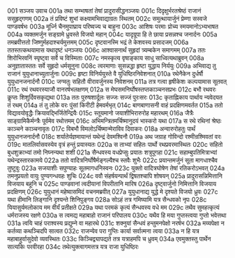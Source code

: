 001  सञ्जय उवाच
001a तथा सम्भाषतां तेषां प्रादुरासीद्धनञ्जयः
001c दिदृक्षुर्भरतश्रेष्ठं राजानं ससुहृद्गणम्
002a तं प्रविष्टं शुभां कक्ष्यामभिवाद्याग्रतः स्थितम्
002c समुत्थायार्जुनं प्रेम्णा सस्वजे पाण्डवर्षभः
003a मूर्ध्नि चैनमुपाघ्राय परिष्वज्य च बाहुना
003c आशिषः परमाः प्रोच्य स्मयमानोऽभ्यभाषत
004a व्यक्तमर्जुन सङ्ग्रामे ध्रुवस्ते विजयो महान्
004c यादृग्रूपा हि ते छाया प्रसन्नश्च जनार्दनः
005a तमब्रवीत्ततो जिष्णुर्महदाश्चर्यमुत्तमम्
005c दृष्टवानस्मि भद्रं ते केशवस्य प्रसादजम्
006a ततस्तत्कथयामास यथादृष्टं धनञ्जयः
006c आश्वासनार्थं सुहृदां त्र्यम्बकेन समागमम्
007a ततः शिरोभिरवनिं स्पृष्ट्वा सर्वे च विस्मिताः
007c नमस्कृत्य वृषाङ्काय साधु साध्वित्यथाब्रुवन्
008a अनुज्ञातास्ततः सर्वे सुहृदो धर्मसूनुना
008c त्वरमाणाः सुसन्नद्धा हृष्टा युद्धाय निर्ययुः
009a अभिवाद्य तु राजानं युयुधानाच्युतार्जुनाः
009c हृष्टा विनिर्ययुस्ते वै युधिष्ठिरनिवेशनात्
010a रथेनैकेन दुर्धर्षौ युयुधानजनार्दनौ
010c जग्मतुः सहितौ वीरावर्जुनस्य निवेशनम्
011a तत्र गत्वा हृषीकेशः कल्पयामास सूतवत्
011c रथं रथवरस्याजौ वानरर्षभलक्षणम्
012a स मेघसमनिर्घोषस्तप्तकाञ्चनसप्रभः
012c बभौ रथवरः कॢप्तः शिशुर्दिवसकृद्यथा
013a ततः पुरुषशार्दूलः सज्जः सज्जं पुरःसरः
013c कृताह्निकाय पार्थाय न्यवेदयत तं रथम्
014a तं तु लोके वरः पुंसां किरीटी हेमवर्मभृत्
014c बाणबाणासनी वाहं प्रदक्षिणमवर्तत
015a ततो विद्यावयोवृद्धैः क्रियावद्भिर्जितेन्द्रियैः
015c स्तूयमानो जयाशीभिरारुरोह महारथम्
016a जैत्रैः साङ्ग्रामिकैर्मन्त्रैः पूर्वमेव रथोत्तमम्
016c अभिमन्त्रितमर्चिष्मानुदयं भास्करो यथा
017a स रथे रथिनां श्रेष्ठः काञ्चने काञ्चनावृतः
017c विबभौ विमलोऽर्चिष्मान्मेराविव दिवाकरः
018a अन्वारुरोहतुः पार्थं युयुधानजनार्दनौ
018c शर्यातेर्यज्ञमायान्तं यथेन्द्रं देवमश्विनौ
019a अथ जग्राह गोविन्दो रश्मीन्रश्मिवतां वरः
019c मातलिर्वासवस्येव वृत्रं हन्तुं प्रयास्यतः
020a स ताभ्यां सहितः पार्थो रथप्रवरमास्थितः
020c सहितो बुधशुक्राभ्यां तमो निघ्नन्यथा शशी
021a सैन्धवस्य वधप्रेप्सुः प्रयातः शत्रुपूगहा
021c सहाम्बुपतिमित्राभ्यां यथेन्द्रस्तारकामये
022a ततो वादित्रनिर्घोषैर्मङ्गल्यैश्च स्तवैः शुभैः
022c प्रयान्तमर्जुनं सूता मागधाश्चैव तुष्टुवुः
023a सजयाशीः सपुण्याहः सूतमागधनिस्वनः
023c युक्तो वादित्रघोषेण तेषां रतिकरोऽभवत्
024a तमनुप्रयतो वायुः पुण्यगन्धवहः शुचिः
024c ववौ संहर्षयन्पार्थं द्विषतश्चापि शोषयन्
025a प्रादुरासन्निमित्तानि विजयाय बहूनि च
025c पाण्डवानां त्वदीयानां विपरीतानि मारिष
026a दृष्ट्वार्जुनो निमित्तानि विजयाय प्रदक्षिणम्
026c युयुधानं महेष्वासमिदं वचनमब्रवीत्
027a युयुधानाद्य युद्धे मे दृश्यते विजयो ध्रुवः
027c यथा हीमानि लिङ्गानि दृश्यन्ते शिनिपुङ्गव
028a सोऽहं तत्र गमिष्यामि यत्र सैन्धवको नृपः
028c यियासुर्यमलोकाय मम वीर्यं प्रतीक्षते
029a यथा परमकं कृत्यं सैन्धवस्य वधे मम
029c तथैव सुमहत्कृत्यं धर्मराजस्य रक्षणे
030a स त्वमद्य महाबाहो राजानं परिपालय
030c यथैव हि मया गुप्तस्त्वया गुप्तो भवेत्तथा
031a त्वयि चाहं पराश्वस्य प्रद्युम्ने वा महारथे
031c शक्नुयां सैन्धवं हन्तुमनपेक्षो नरर्षभ
032a मय्यपेक्षा न कर्तव्या कथञ्चिदपि सात्वत
032c राजन्येव परा गुप्तिः कार्या सर्वात्मना त्वया
033a न हि यत्र महाबाहुर्वासुदेवो व्यवस्थितः
033c किञ्चिद्व्यापद्यते तत्र यत्राहमपि च ध्रुवम्
034a एवमुक्तस्तु पार्थेन सात्यकिः परवीरहा
034c तथेत्युक्त्वागमत्तत्र यत्र राजा युधिष्ठिरः

